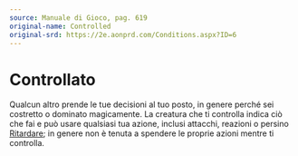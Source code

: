 ```yaml
---
source: Manuale di Gioco, pag. 619
original-name: Controlled
original-srd: https://2e.aonprd.com/Conditions.aspx?ID=6
---
```


# Controllato

Qualcun altro prende le tue decisioni al tuo posto, in genere perché sei
costretto o dominato magicamente. La creatura che ti controlla indica ciò che
fai e può usare qualsiasi tua azione, inclusi attacchi, reazioni o persino
[Ritardare](/azioni/base/ritardare); in genere non è tenuta a spendere le
proprie azioni mentre ti controlla.
